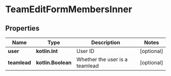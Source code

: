 
# TeamEditFormMembersInner

## Properties
Name | Type | Description | Notes
------------ | ------------- | ------------- | -------------
**user** | **kotlin.Int** | User ID |  [optional]
**teamlead** | **kotlin.Boolean** | Whether the user is a teamlead |  [optional]




